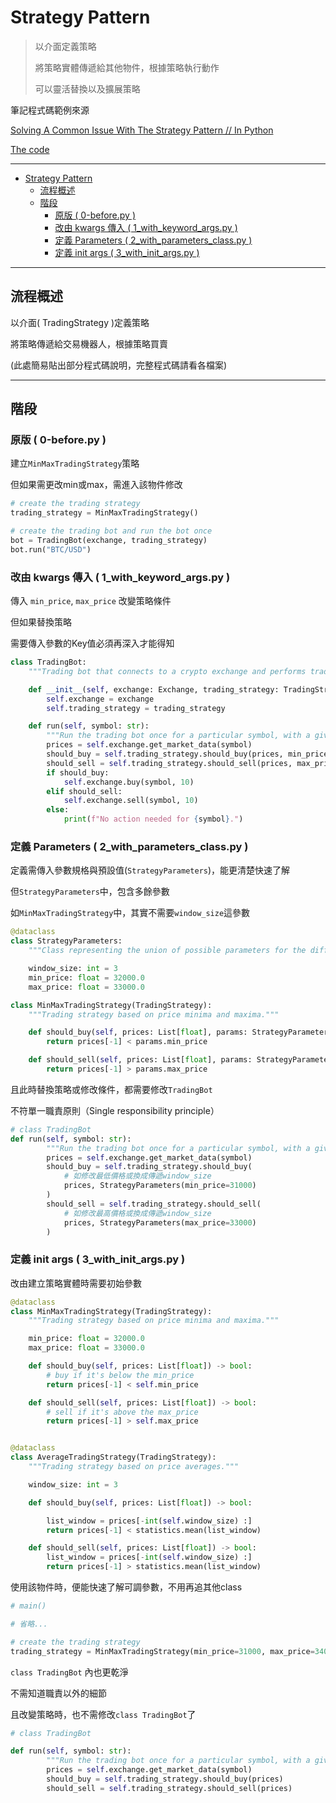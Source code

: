 # Strategy Pattern
> 以介面定義策略
> 
> 將策略實體傳遞給其他物件，根據策略執行動作
> 
> 可以靈活替換以及擴展策略

筆記程式碼範例來源

[Solving A Common Issue With The Strategy Pattern // In Python](https://www.youtube.com/watch?v=UPBOOIRrl40&ab_channel=ArjanCodes)

[The code](https://github.com/ArjanCodes/2021-strategy-parameters)

---

- [Strategy Pattern](#strategy-pattern)
  - [流程概述](#流程概述)
  - [階段](#階段)
    - [原版 ( 0-before.py )](#原版--0-beforepy-)
    - [改由 kwargs 傳入 ( 1_with_keyword_args.py )](#改由-kwargs-傳入--1_with_keyword_argspy-)
    - [定義 Parameters ( 2_with_parameters_class.py )](#定義-parameters--2_with_parameters_classpy-)
    - [定義 init args ( 3_with_init_args.py )](#定義-init-args--3_with_init_argspy-)

---

## 流程概述
以介面( TradingStrategy )定義策略

將策略傳遞給交易機器人，根據策略買賣

(此處簡易貼出部分程式碼說明，完整程式碼請看各檔案)

---

## 階段

### 原版 ( 0-before.py )

建立`MinMaxTradingStrategy`策略

但如果需更改min或max，需進入該物件修改

```python
# create the trading strategy
trading_strategy = MinMaxTradingStrategy()

# create the trading bot and run the bot once
bot = TradingBot(exchange, trading_strategy)
bot.run("BTC/USD")
```

### 改由 kwargs 傳入 ( 1_with_keyword_args.py )

傳入 `min_price`, `max_price` 改變策略條件

但如果替換策略

需要傳入參數的Key值必須再深入才能得知

```python
class TradingBot:
    """Trading bot that connects to a crypto exchange and performs trades."""

    def __init__(self, exchange: Exchange, trading_strategy: TradingStrategy) -> None:
        self.exchange = exchange
        self.trading_strategy = trading_strategy

    def run(self, symbol: str):
        """Run the trading bot once for a particular symbol, with a given strategy."""
        prices = self.exchange.get_market_data(symbol)
        should_buy = self.trading_strategy.should_buy(prices, min_price=31000)
        should_sell = self.trading_strategy.should_sell(prices, max_price=33000)
        if should_buy:
            self.exchange.buy(symbol, 10)
        elif should_sell:
            self.exchange.sell(symbol, 10)
        else:
            print(f"No action needed for {symbol}.")
```

### 定義 Parameters ( 2_with_parameters_class.py )

定義需傳入參數規格與預設值(`StrategyParameters`)，能更清楚快速了解

但`StrategyParameters`中，包含多餘參數

如`MinMaxTradingStrategy`中，其實不需要`window_size`這參數

```python
@dataclass
class StrategyParameters:
    """Class representing the union of possible parameters for the different strategies."""

    window_size: int = 3
    min_price: float = 32000.0
    max_price: float = 33000.0

class MinMaxTradingStrategy(TradingStrategy):
    """Trading strategy based on price minima and maxima."""

    def should_buy(self, prices: List[float], params: StrategyParameters) -> bool:
        return prices[-1] < params.min_price

    def should_sell(self, prices: List[float], params: StrategyParameters) -> bool:
        return prices[-1] > params.max_price
```

且此時替換策略或修改條件，都需要修改`TradingBot`

不符單一職責原則（Single responsibility principle）

```python
# class TradingBot
def run(self, symbol: str):
        """Run the trading bot once for a particular symbol, with a given strategy."""
        prices = self.exchange.get_market_data(symbol)
        should_buy = self.trading_strategy.should_buy(
            # 如修改最低價格或換成傳遞window_size
            prices, StrategyParameters(min_price=31000)
        )
        should_sell = self.trading_strategy.should_sell(
            # 如修改最高價格或換成傳遞window_size
            prices, StrategyParameters(max_price=33000)
        )
```

### 定義 init args ( 3_with_init_args.py )

改由建立策略實體時需要初始參數

```python
@dataclass
class MinMaxTradingStrategy(TradingStrategy):
    """Trading strategy based on price minima and maxima."""

    min_price: float = 32000.0
    max_price: float = 33000.0

    def should_buy(self, prices: List[float]) -> bool:
        # buy if it's below the min_price
        return prices[-1] < self.min_price

    def should_sell(self, prices: List[float]) -> bool:
        # sell if it's above the max_price
        return prices[-1] > self.max_price


@dataclass
class AverageTradingStrategy(TradingStrategy):
    """Trading strategy based on price averages."""

    window_size: int = 3

    def should_buy(self, prices: List[float]) -> bool:

        list_window = prices[-int(self.window_size) :]
        return prices[-1] < statistics.mean(list_window)

    def should_sell(self, prices: List[float]) -> bool:
        list_window = prices[-int(self.window_size) :]
        return prices[-1] > statistics.mean(list_window)
```

使用該物件時，便能快速了解可調參數，不用再追其他class

```python
# main()

# 省略...

# create the trading strategy
trading_strategy = MinMaxTradingStrategy(min_price=31000, max_price=34000)
```

`class TradingBot` 內也更乾淨

不需知道職責以外的細節

且改變策略時，也不需修改`class TradingBot`了

```python
# class TradingBot

def run(self, symbol: str):
        """Run the trading bot once for a particular symbol, with a given strategy."""
        prices = self.exchange.get_market_data(symbol)
        should_buy = self.trading_strategy.should_buy(prices)
        should_sell = self.trading_strategy.should_sell(prices)
```